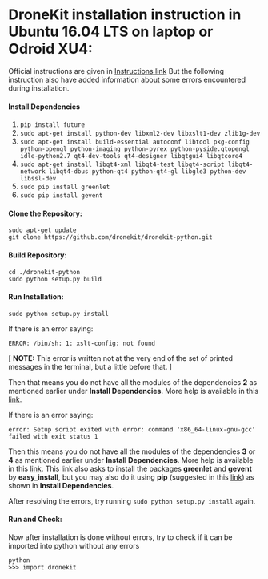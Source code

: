 # DroneKit installation instruction in Ubuntu 16.04 LTS on laptop or Odroid XU4:

Official instructions are given in [Instructions link](https://dev.px4.io/en/robotics/dronekit.html)
But the following instruction also have added information about some errors encountered during installation.

#### Install Dependencies
1. `pip install future`
2. `sudo apt-get install python-dev libxml2-dev libxslt1-dev zlib1g-dev`
3. `sudo apt-get install build-essential autoconf libtool pkg-config python-opengl python-imaging python-pyrex python-pyside.qtopengl idle-python2.7 qt4-dev-tools qt4-designer libqtgui4 libqtcore4`
4. `sudo apt-get install libqt4-xml libqt4-test libqt4-script libqt4-network libqt4-dbus python-qt4 python-qt4-gl libgle3 python-dev libssl-dev`
5. `sudo pip install greenlet`
6. `sudo pip install gevent`

#### Clone the Repository:
```
sudo apt-get update
git clone https://github.com/dronekit/dronekit-python.git
```

#### Build Repository:
```
cd ./dronekit-python
sudo python setup.py build
```

#### Run Installation:
```
sudo python setup.py install
```

If there is an error saying:
```
ERROR: /bin/sh: 1: xslt-config: not found
```
[ **NOTE:** This error is written not at the very end of the set of printed messages in the terminal, but a little before that. ]

Then that means you do not have all the modules of the dependencies **2** as mentioned earlier under **Install Dependencies**.
More help is available in this [link](https://stackoverflow.com/questions/5178416/pip-install-lxml-error).

If there is an error saying:
```
error: Setup script exited with error: command 'x86_64-linux-gnu-gcc' failed with exit status 1
```

Then this means you do not have all the modules of the dependencies **3** or **4** as mentioned earlier under **Install Dependencies**.
More help is available in this [link](https://stackoverflow.com/questions/26053982/setup-script-exited-with-error-command-x86-64-linux-gnu-gcc-failed-with-exit).
This link also asks to install the packages **greenlet** and **gevent** by **easy_install**, 
but you may also do it using **pip** (suggested in this [link](https://askubuntu.com/questions/350312/i-am-not-able-to-install-easy-install-in-my-ubuntu)) as shown in **Install Dependencies**.

After resolving the errors, try running `sudo python setup.py install` again.

#### Run and Check:
Now after installation is done without errors, try to check if it can be imported into python without any errors

```
python
>>> import dronekit
```
